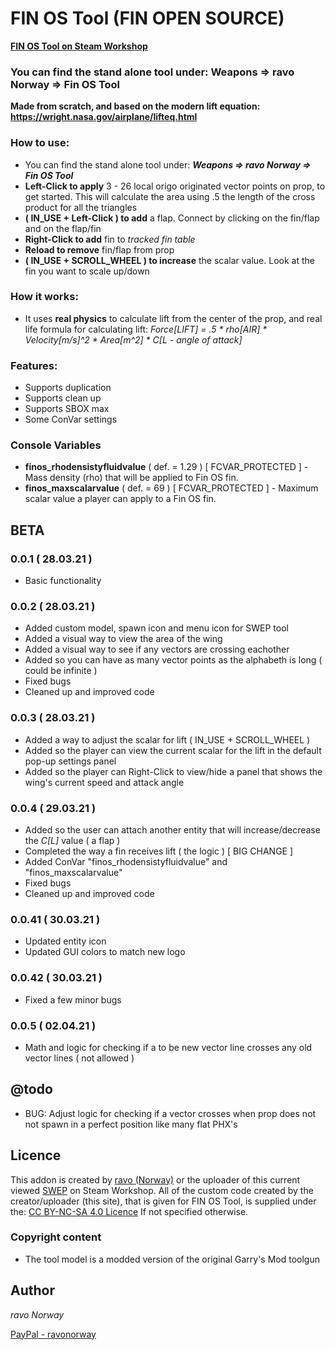 # FIN OS Tool (FIN OPEN SOURCE)

**[FIN OS Tool on Steam Workshop](https://steamcommunity.com/sharedfiles/filedetails/?id=2440349261)**

### You can find the stand alone tool under: **Weapons => ravo Norway => Fin OS Tool**

**Made from scratch, and based on the modern lift equation: https://wright.nasa.gov/airplane/lifteq.html**

### How to use:
* You can find the stand alone tool under: ***Weapons => ravo Norway => Fin OS Tool***
* **Left-Click to apply** 3 - 26 local origo originated vector points on prop, to get started. This will calculate the area using .5 the length of the cross product for all the triangles
* **( IN_USE + Left-Click ) to add** a flap. Connect by clicking on the fin/flap and on the flap/fin
* **Right-Click to add** fin to *tracked fin table*
* **Reload to remove** fin/flap from prop
* **( IN_USE + SCROLL_WHEEL ) to increase** the scalar value. Look at the fin you want to scale up/down

### How it works:
* It uses **real physics** to calculate lift from the center of the prop, and real life formula for calculating lift: *Force[LIFT] = .5 * rho[AIR] * Velocity[m/s]^2 * Area[m^2] * C[L - angle of attack]*

### Features:
* Supports duplication
* Supports clean up
* Supports SBOX max
* Some ConVar settings

### Console Variables
* **finos_rhodensistyfluidvalue** ( def. = 1.29 ) [ FCVAR_PROTECTED ] - Mass density (rho) that will be applied to Fin OS fin.
* **finos_maxscalarvalue** ( def. = 69 ) [ FCVAR_PROTECTED ] - Maximum scalar value a player can apply to a Fin OS fin.

## BETA
### 0.0.1 ( 28.03.21 )
- Basic functionality
### 0.0.2 ( 28.03.21 )
- Added custom model, spawn icon and menu icon for SWEP tool
- Added a visual way to view the area of the wing
- Added a visual way to see if any vectors are crossing eachother
- Added so you can have as many vector points as the alphabeth is long ( could be infinite )
- Fixed bugs
- Cleaned up and improved code
### 0.0.3 ( 28.03.21 )
- Added a way to adjust the scalar for lift ( IN_USE + SCROLL_WHEEL )
- Added so the player can view the current scalar for the lift in the default pop-up settings panel
- Added so the player can Right-Click to view/hide a panel that shows the wing's current speed and attack angle
### 0.0.4 ( 29.03.21 )
- Added so the user can attach another entity that will increase/decrease the *C[L]* value ( a flap )
- Completed the way a fin receives lift ( the logic ) [ BIG CHANGE ]
- Added ConVar "finos_rhodensistyfluidvalue" and "finos_maxscalarvalue"
- Fixed bugs
- Cleaned up and improved code
### 0.0.41 ( 30.03.21 )
- Updated entity icon
- Updated GUI colors to match new logo
### 0.0.42 ( 30.03.21 )
- Fixed a few minor bugs
### 0.0.5 ( 02.04.21 )
- Math and logic for checking if a to be new vector line crosses any old vector lines ( not allowed )

## @todo
- BUG: Adjust logic for checking if a vector crosses when prop does not not spawn in a perfect position like many flat PHX's

## Licence
This addon is created by [ravo (Norway)](https://steamcommunity.com/sharedfiles/filedetails/?id=1647345157) or the uploader of this current viewed [SWEP](https://steamcommunity.com/sharedfiles/filedetails/?id=2440349261) on Steam Workshop.
All of the custom code created by the creator/uploader (this site), that is given for FIN OS Tool, is supplied under the: [CC BY-NC-SA 4.0 Licence](https://creativecommons.org/licenses/by-nc-sa/4.0/deed.en) If not specified otherwise.

### Copyright content
* The tool model is a modded version of the original Garry's Mod toolgun

## Author
*ravo Norway*

[PayPal - ravonorway](https://paypal.me/ravonorway)

